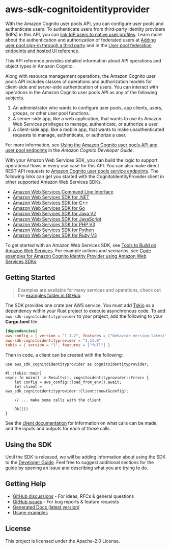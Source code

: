 # aws-sdk-cognitoidentityprovider

With the Amazon Cognito user pools API, you can configure user pools and authenticate users. To authenticate users from third-party identity providers (IdPs) in this API, you can [link IdP users to native user profiles](https://docs.aws.amazon.com/cognito/latest/developerguide/cognito-user-pools-identity-federation-consolidate-users.html). Learn more about the authentication and authorization of federated users at [Adding user pool sign-in through a third party](https://docs.aws.amazon.com/cognito/latest/developerguide/cognito-user-pools-identity-federation.html) and in the [User pool federation endpoints and hosted UI reference](https://docs.aws.amazon.com/cognito/latest/developerguide/cognito-userpools-server-contract-reference.html).

This API reference provides detailed information about API operations and object types in Amazon Cognito.

Along with resource management operations, the Amazon Cognito user pools API includes classes of operations and authorization models for client-side and server-side authentication of users. You can interact with operations in the Amazon Cognito user pools API as any of the following subjects.
  1. An administrator who wants to configure user pools, app clients, users, groups, or other user pool functions.
  1. A server-side app, like a web application, that wants to use its Amazon Web Services privileges to manage, authenticate, or authorize a user.
  1. A client-side app, like a mobile app, that wants to make unauthenticated requests to manage, authenticate, or authorize a user.

For more information, see [Using the Amazon Cognito user pools API and user pool endpoints](https://docs.aws.amazon.com/cognito/latest/developerguide/user-pools-API-operations.html) in the _Amazon Cognito Developer Guide_.

With your Amazon Web Services SDK, you can build the logic to support operational flows in every use case for this API. You can also make direct REST API requests to [Amazon Cognito user pools service endpoints](https://docs.aws.amazon.com/general/latest/gr/cognito_identity.html#cognito_identity_your_user_pools_region). The following links can get you started with the CognitoIdentityProvider client in other supported Amazon Web Services SDKs.
  - [Amazon Web Services Command Line Interface](https://docs.aws.amazon.com/cli/latest/reference/cognito-idp/index.html#cli-aws-cognito-idp)
  - [Amazon Web Services SDK for .NET](https://docs.aws.amazon.com/sdkfornet/v3/apidocs/items/CognitoIdentityProvider/TCognitoIdentityProviderClient.html)
  - [Amazon Web Services SDK for C++](https://sdk.amazonaws.com/cpp/api/LATEST/aws-cpp-sdk-cognito-idp/html/class_aws_1_1_cognito_identity_provider_1_1_cognito_identity_provider_client.html)
  - [Amazon Web Services SDK for Go](https://docs.aws.amazon.com/sdk-for-go/api/service/cognitoidentityprovider/#CognitoIdentityProvider)
  - [Amazon Web Services SDK for Java V2](https://sdk.amazonaws.com/java/api/latest/software/amazon/awssdk/services/cognitoidentityprovider/CognitoIdentityProviderClient.html)
  - [Amazon Web Services SDK for JavaScript](https://docs.aws.amazon.com/AWSJavaScriptSDK/latest/AWS/CognitoIdentityServiceProvider.html)
  - [Amazon Web Services SDK for PHP V3](https://docs.aws.amazon.com/aws-sdk-php/v3/api/api-cognito-idp-2016-04-18.html)
  - [Amazon Web Services SDK for Python](https://boto3.amazonaws.com/v1/documentation/api/latest/reference/services/cognito-idp.html)
  - [Amazon Web Services SDK for Ruby V3](https://docs.aws.amazon.com/sdk-for-ruby/v3/api/Aws/CognitoIdentityProvider/Client.html)

To get started with an Amazon Web Services SDK, see [Tools to Build on Amazon Web Services](http://aws.amazon.com/developer/tools/). For example actions and scenarios, see [Code examples for Amazon Cognito Identity Provider using Amazon Web Services SDKs](https://docs.aws.amazon.com/cognito/latest/developerguide/service_code_examples_cognito-identity-provider.html).

## Getting Started

> Examples are available for many services and operations, check out the
> [examples folder in GitHub](https://github.com/awslabs/aws-sdk-rust/tree/main/examples).

The SDK provides one crate per AWS service. You must add [Tokio](https://crates.io/crates/tokio)
as a dependency within your Rust project to execute asynchronous code. To add `aws-sdk-cognitoidentityprovider` to
your project, add the following to your **Cargo.toml** file:

```toml
[dependencies]
aws-config = { version = "1.1.2", features = ["behavior-version-latest"] }
aws-sdk-cognitoidentityprovider = "1.11.0"
tokio = { version = "1", features = ["full"] }
```

Then in code, a client can be created with the following:

```rust,no_run
use aws_sdk_cognitoidentityprovider as cognitoidentityprovider;

#[::tokio::main]
async fn main() -> Result<(), cognitoidentityprovider::Error> {
    let config = aws_config::load_from_env().await;
    let client = aws_sdk_cognitoidentityprovider::Client::new(&config);

    // ... make some calls with the client

    Ok(())
}
```

See the [client documentation](https://docs.rs/aws-sdk-cognitoidentityprovider/latest/aws_sdk_cognitoidentityprovider/client/struct.Client.html)
for information on what calls can be made, and the inputs and outputs for each of those calls.

## Using the SDK

Until the SDK is released, we will be adding information about using the SDK to the
[Developer Guide](https://docs.aws.amazon.com/sdk-for-rust/latest/dg/welcome.html). Feel free to suggest
additional sections for the guide by opening an issue and describing what you are trying to do.

## Getting Help

* [GitHub discussions](https://github.com/awslabs/aws-sdk-rust/discussions) - For ideas, RFCs & general questions
* [GitHub issues](https://github.com/awslabs/aws-sdk-rust/issues/new/choose) - For bug reports & feature requests
* [Generated Docs (latest version)](https://awslabs.github.io/aws-sdk-rust/)
* [Usage examples](https://github.com/awslabs/aws-sdk-rust/tree/main/examples)

## License

This project is licensed under the Apache-2.0 License.

